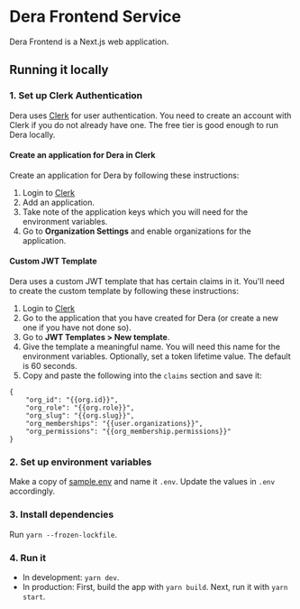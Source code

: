 # Dera Frontend Service

Dera Frontend is a Next.js web application.

## Running it locally

### 1. Set up Clerk Authentication

Dera uses [Clerk](https://clerk.com/) for user authentication. You need to create an account with Clerk if you do not already have one. The free tier is good enough to run Dera locally.

#### Create an application for Dera in Clerk

Create an application for Dera by following these instructions:

1. Login to [Clerk](https://dashboard.clerk.com/)
2. Add an application.
3. Take note of the application keys which you will need for the environment variables.
4. Go to **Organization Settings** and enable organizations for the application.

#### Custom JWT Template

Dera uses a custom JWT template that has certain claims in it. You'll need to create the custom template by following these instructions:

1. Login to [Clerk](https://dashboard.clerk.com/)
2. Go to the application that you have created for Dera (or create a new one if you have not done so).
3. Go to **JWT Templates > New template**.
4. Give the template a meaningful name. You will need this name for the environment variables. Optionally, set a token lifetime value. The default is 60 seconds.
5. Copy and paste the following into the `claims` section and save it:

```
{
	"org_id": "{{org.id}}",
	"org_role": "{{org.role}}",
	"org_slug": "{{org.slug}}",
	"org_memberships": "{{user.organizations}}",
	"org_permissions": "{{org_membership.permissions}}"
}
```

### 2. Set up environment variables

Make a copy of [sample.env](./sample.env) and name it `.env`. Update the values in `.env` accordingly.

### 3. Install dependencies

Run `yarn --frozen-lockfile`.

### 4. Run it

- In development: `yarn dev`.
- In production: First, build the app with `yarn build`. Next, run it with `yarn start`.
